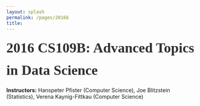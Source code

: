 ```yaml
---
layout: splash
permalink: /pages/2016b
title:  
---
```


<div style="font-family:Karla; font-size:2.3rem; color:#303030;line-height:1.6;">  <b> 2016 CS109B: Advanced Topics in Data Science  </b></div>


**Instructors:** Hanspeter Pfister (Computer Science), Joe Blitzstein (Statistics), Verena Kaynig-Fittkau (Computer Science)






